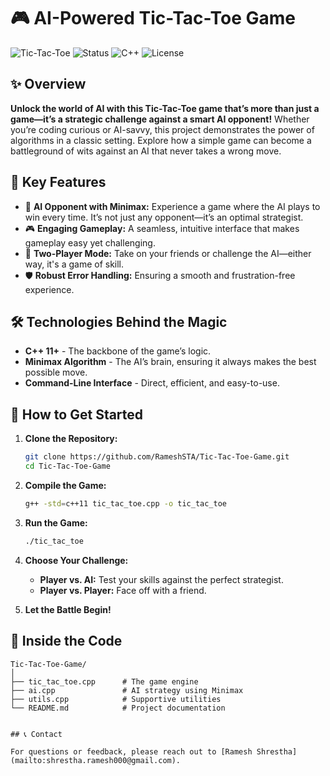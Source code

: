 # 🎮 AI-Powered Tic-Tac-Toe Game

![Tic-Tac-Toe](https://img.shields.io/badge/Tic--Tac--Toe-Game-blueviolet) ![Status](https://img.shields.io/badge/Status-Completed-brightgreen) ![C++](https://img.shields.io/badge/C%2B%2B-11%2B-blue) ![License](https://img.shields.io/badge/License-MIT-brightgreen)

## ✨ Overview

**Unlock the world of AI with this Tic-Tac-Toe game that’s more than just a game—it’s a strategic challenge against a smart AI opponent!** Whether you’re coding curious or AI-savvy, this project demonstrates the power of algorithms in a classic setting. Explore how a simple game can become a battleground of wits against an AI that never takes a wrong move.

## 🚀 Key Features

- 🤖 **AI Opponent with Minimax:** Experience a game where the AI plays to win every time. It’s not just any opponent—it’s an optimal strategist.
- 🎮 **Engaging Gameplay:** A seamless, intuitive interface that makes gameplay easy yet challenging.
- 👫 **Two-Player Mode:** Take on your friends or challenge the AI—either way, it's a game of skill.
- 🛡️ **Robust Error Handling:** Ensuring a smooth and frustration-free experience.

## 🛠️ Technologies Behind the Magic

- **C++ 11+** - The backbone of the game’s logic.
- **Minimax Algorithm** - The AI’s brain, ensuring it always makes the best possible move.
- **Command-Line Interface** - Direct, efficient, and easy-to-use.

## 🎯 How to Get Started

1. **Clone the Repository:**

    ```bash
    git clone https://github.com/RameshSTA/Tic-Tac-Toe-Game.git
    cd Tic-Tac-Toe-Game
    ```

2. **Compile the Game:**

    ```bash
    g++ -std=c++11 tic_tac_toe.cpp -o tic_tac_toe
    ```

3. **Run the Game:**

    ```bash
    ./tic_tac_toe
    ```

4. **Choose Your Challenge:**
   - **Player vs. AI:** Test your skills against the perfect strategist.
   - **Player vs. Player:** Face off with a friend.

5. **Let the Battle Begin!**

## 📂 Inside the Code

```plaintext
Tic-Tac-Toe-Game/
│
├── tic_tac_toe.cpp      # The game engine
├── ai.cpp               # AI strategy using Minimax
├── utils.cpp            # Supportive utilities
└── README.md            # Project documentation


## 📞 Contact

For questions or feedback, please reach out to [Ramesh Shrestha](mailto:shrestha.ramesh000@gmail.com).

